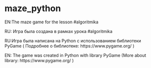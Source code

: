 # maze_python

EN:The maze game for the lesson #algoritmika
<p>RU: Игра была создана в рамках урока #algoritmika</p>

<p>RU:Игра была написана на Python с использованием библиотеки PyGame ( Подробнее о библиотеке: https://www.pygame.org/ )</p>
<p>EN: The game was created in Python with library PyGame (More about library: https://www.pygame.org/ )</p>


